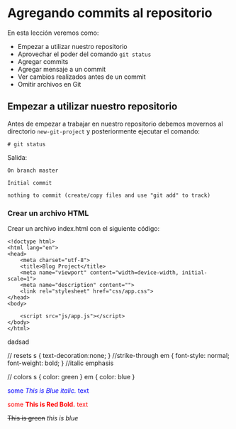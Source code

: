 # Agregando commits al repositorio

En esta lección veremos como:

 - Empezar a utilizar nuestro repositorio
 - Aprovechar el poder del comando `git status`
 - Agregar commits
 - Agregar mensaje a un commit
 - Ver cambios realizados antes de un commit
 - Omitir archivos en Git

## Empezar a utilizar nuestro repositorio

Antes de empezar a trabajar en nuestro repositorio debemos movernos al directorio `new-git-project` y posteriormente ejecutar el comando:

    # git status

Salida:

    On branch master

    Initial commit

    nothing to commit (create/copy files and use "git add" to track)

### Crear un archivo HTML

Crear un archivo index.html con el siguiente código:

```
<!doctype html>
<html lang="en">
<head>
    <meta charset="utf-8">
    <title>Blog Project</title>
    <meta name="viewport" content="width=device-width, initial-scale=1">
    <meta name="description" content="">
    <link rel="stylesheet" href="css/app.css">
</head>
<body>

    <script src="js/app.js"></script>
</body>
</html>
```

dadsad




// resets
s { text-decoration:none; } //strike-through
em { font-style: normal; font-weight: bold; } //italic emphasis


// colors
s { color: green }
em { color: blue }

<span style="color:blue">some *This is Blue italic.* text</span>


<span style="color:red">some **This is Red Bold.** text</span>


~~This is green~~
_this is blue_

<!--stackedit_data:
eyJoaXN0b3J5IjpbLTcxMTQyNTUwMSwtMTc1ODk4NDcyNCwxMz
I2OTQ2NzY3LDE4MTUxMjE3ODAsNDE2MzU4MDYzXX0=
-->
